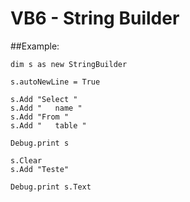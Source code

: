# VB6 - String Builder

##Example:

```
dim s as new StringBuilder

s.autoNewLine = True

s.Add "Select "
s.Add "   name "
s.Add "From "
s.Add "   table "

Debug.print s

s.Clear
s.Add "Teste"

Debug.print s.Text
```


